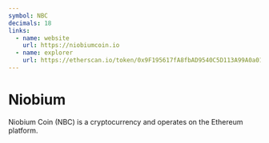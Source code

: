 ```yaml
---
symbol: NBC
decimals: 18
links:
  - name: website
    url: https://niobiumcoin.io
  - name: explorer
    url: https://etherscan.io/token/0x9F195617fA8fbAD9540C5D113A99A0a0172aaEDC
---
```


# Niobium

Niobium Coin (NBC) is a cryptocurrency and operates on the Ethereum platform.
